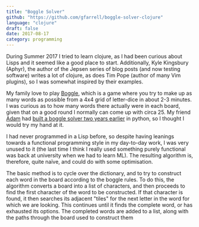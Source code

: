 ```yaml
---
title: "Boggle Solver"
github: "https://github.com/gfarrell/boggle-solver-clojure"
language: "clojure"
draft: false
date: 2017-08-17
category: programming
---
```


During Summer 2017 I tried to learn clojure, as I had been curious about
Lisps and it seemed like a good place to start. Additionally, Kyle
Kingsbury (Aphyr), the author of the Jepsen series of blog posts (and
now testing software) writes a lot of clojure, as does Tim Pope (author
of many Vim plugins), so I was somewhat inspired by their examples.

My family love to play [Boggle](https://en.wikipedia.org/wiki/Boggle),
which is a game where you try to make up as many words as possible
from a 4x4 grid of letter-dice in about 2-3 minutes. I was curious
as to how many words there actually were in each board, given that
on a good round I normally can come up with circa 25. My friend
[Adam](https://github.com/adamtheturtle) had [built a boggle solver
two years earlier](https://github.com/adamtheturtle/boggle-solver) in
python, so I thought I would try my hand at it.

I had never programmed in a Lisp before, so despite having leanings
towards a functional programming style in my day-to-day work, I was
very unused to it (the last time I think I really used something
purely functional was back at university when we had to learn ML). The
resulting algorithm is, therefore, quite naïve, and could do with some
optimisation.

The basic method is to cycle over the dictionary, and to try to
construct each word in the board according to the boggle rules. To do
this, the algorithm converts a board into a list of characters, and then
proceeds to find the first character of the word to be constructed. If
that character is found, it then searches its adjacent "tiles" for the
next letter in the word for which we are looking. This continues until
it finds the complete word, or has exhausted its options. The completed
words are added to a list, along with the paths through the board used
to construct them
